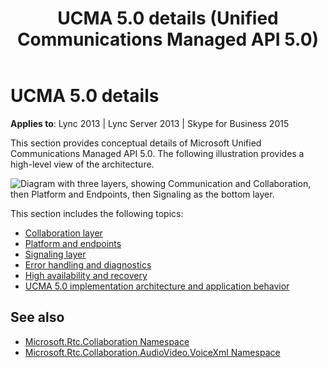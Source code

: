 ﻿---
title: UCMA 5.0 details (Unified Communications Managed API 5.0)
description: Provides conceptual details of Microsoft Unified Communications Managed API 5.0, which includes communication, collaboration, and signaling.
TOCTitle: UCMA 5.0 details
ms:assetid: 48ac9f90-00f5-428b-8599-3f6bf8e83edc
ms:mtpsurl: https://msdn.microsoft.com/library/Dn465974(v=office.16)
ms:contentKeyID: 65239907
ms.date: 07/27/2015
mtps_version: v=office.16
---

# UCMA 5.0 details

**Applies to**: Lync 2013 | Lync Server 2013 | Skype for Business 2015

This section provides conceptual details of Microsoft Unified Communications Managed API 5.0. The following illustration provides a high-level view of the architecture.

![Diagram with three layers, showing Communication and Collaboration, then Platform and Endpoints, then Signaling as the bottom layer.](images/Dn465945.UCMA-Blocks(Office.16).png "Major components of UCMA 4.0")

This section includes the following topics:

- [Collaboration layer](collaboration-layer.md)
- [Platform and endpoints](platform-and-endpoints.md)
- [Signaling layer](signaling-layer.md)
- [Error handling and diagnostics](error-handling-and-diagnostics.md)
- [High availability and recovery](high-availability-and-recovery.md)
- [UCMA 5.0 implementation architecture and application behavior](ucma-5-0-implementation-architecture-and-application-behavior.md)

## See also

- [Microsoft.Rtc.Collaboration Namespace](/dotnet/api/microsoft.rtc.collaboration&preserve-view=true)
- [Microsoft.Rtc.Collaboration.AudioVideo.VoiceXml Namespace](/dotnet/api/Microsoft.Rtc.Collaboration.AudioVideo.VoiceXml&preserve-view=true)
